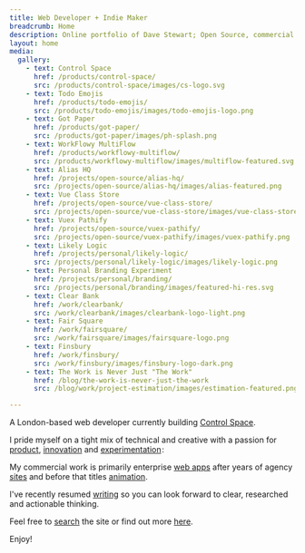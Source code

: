 ```yaml
---
title: Web Developer + Indie Maker
breadcrumb: Home
description: Online portfolio of Dave Stewart; Open Source, commercial + personal projects
layout: home
media:
  gallery:
    - text: Control Space
      href: /products/control-space/
      src: /products/control-space/images/cs-logo.svg
    - text: Todo Emojis
      href: /products/todo-emojis/
      src: /products/todo-emojis/images/todo-emojis-logo.png
    - text: Got Paper
      href: /products/got-paper/
      src: /products/got-paper/images/ph-splash.png
    - text: WorkFlowy MultiFlow
      href: /products/workflowy-multiflow/
      src: /products/workflowy-multiflow/images/multiflow-featured.svg
    - text: Alias HQ
      href: /projects/open-source/alias-hq/
      src: /projects/open-source/alias-hq/images/alias-featured.png
    - text: Vue Class Store
      href: /projects/open-source/vue-class-store/
      src: /projects/open-source/vue-class-store/images/vue-class-store.png
    - text: Vuex Pathify
      href: /projects/open-source/vuex-pathify/
      src: /projects/open-source/vuex-pathify/images/vuex-pathify.png
    - text: Likely Logic
      href: /projects/personal/likely-logic/
      src: /projects/personal/likely-logic/images/likely-logic.png
    - text: Personal Branding Experiment
      href: /projects/personal/branding/
      src: /projects/personal/branding/images/featured-hi-res.svg
    - text: Clear Bank
      href: /work/clearbank/
      src: /work/clearbank/images/clearbank-logo-light.png
    - text: Fair Square
      href: /work/fairsquare/
      src: /work/fairsquare/images/fairsquare-logo.png
    - text: Finsbury
      href: /work/finsbury/
      src: /work/finsbury/images/finsbury-logo-dark.png
    - text: The Work is Never Just "The Work"
      href: /blog/the-work-is-never-just-the-work
      src: /blog/work/project-estimation/images/estimation-featured.png

---
```


A London-based web developer currently building [Control Space](/products/control-space).

I pride myself on a tight mix of technical and creative with a passion for [product](/products/), [innovation](/projects/) and [experimentation](/archive/projects/) :

<MediaGallery media="gallery" captions scale keep-alive />

My commercial work is primarily enterprise [web apps](/work/) after years of agency [sites](/archive/work/) and before that titles [animation](/archive/work/animation/).

I've recently resumed [writing](/blog/) so you can look forward to clear, researched and actionable thinking.

<HomeThumbs />

Feel free to [search](/search/) the site or find out more [here](/bio/).

Enjoy!

<SiteIcon size="35" fill="#ea4848" />
